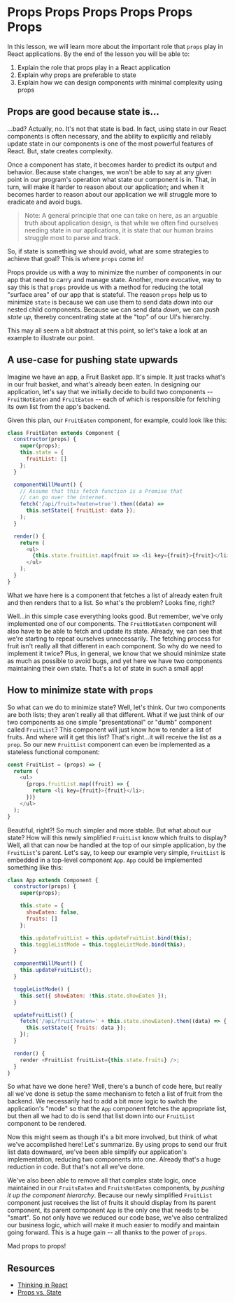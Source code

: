 # Props Props Props Props Props Props

In this lesson, we will learn more about the important role that `props` play
in React applications. By the end of the lesson you will be able to:

1. Explain the role that props play in a React application
2. Explain why props are preferable to state
3. Explain how we can design components with minimal complexity using props

## Props are good because state is...

...bad? Actually, no. It's not that state is bad. In fact, using state in our React components is often
necessary, and the ability to explicitly and reliably update state in our components
is one of the most powerful features of React. But, state creates complexity.

Once a component has state, it becomes harder to predict its output and behavior.
Because state changes, we won't be able to say at any given point
in our program's operation what state our component is in. That, in turn, will
make it harder to reason about our application; and when it becomes harder to
reason about our application we will struggle more to eradicate and avoid bugs.

> Note: A general principle that one can take on here, as an arguable truth about
application design, is that while we often find ourselves needing state in our
applications, it is state that our human brains struggle most to parse and track.

So, if state is something we should avoid, what are some strategies to achieve
that goal? This is where `props` come in!

Props provide us with a way to minimize
the number of components in our app that need to carry and manage state. Another,
more evocative, way to say this is that `props` provide us with a method for
reducing the total "surface area" of our app that is stateful. The reason `props`
help us to minimize `state` is because we can use them to send data _down_
into our nested child components. Because we can send data _down_,
we can _push state up_, thereby concentrating state at the "top" of our UI's 
hierarchy. 

This may all seem a bit abstract at this point, so let's take a look at an example
to illustrate our point.

## A use-case for pushing state upwards 

Imagine we have an app, a Fruit Basket app. It's simple. It just tracks what's
in our fruit basket, and what's already been eaten. In designing our application,
let's say that we initially decide to build two components -- `FruitNotEaten` and
`FruitEaten` -- each of which is responsible for fetching its own list
from the app's backend.

Given this plan, our `FruitEaten` component, for example, could look like this:

```javascript
class FruitEaten extends Component {
  constructor(props) {
    super(props);
    this.state = { 
      fruitList: []
    };
  }

  componentWillMount() {
    // Assume that this fetch function is a Promise that
    // can go over the internet.
    fetch('/api/fruit=?eaten=true').then((data) =>
      this.setState({ fruitList: data });
    );
  }

  render() {
    return (
      <ul>
        {this.state.fruitList.map(fruit => <li key={fruit}>{fruit}</li>)}
      </ul>
    );
  }
}
```

What we have here is a component that fetches a list of already eaten fruit and
then renders that to a list. So what's the problem? Looks fine, right?

Well...in this simple case everything looks good. But remember, we've only implemented one of
our components. The `FruitNotEaten` component will also have to be able to fetch
and update its state. Already, we can see that we're starting to repeat ourselves
unnecessarily. The fetching process for fruit isn't really all that different in 
each component. So why do we need to implement it twice? Plus, in general, we know
that we should minimize state as much as possible to avoid bugs, and yet here we
have two components maintaining their own state. That's a lot of state in such a
small app!

## How to minimize state with `props`

So what can we do to minimize state? Well, let's think. Our two components
are both lists; they aren't really all that different. What if we just
think of our two components as one simple "presentational" or "dumb" component
called `FruitList`? This component will just know how to render a list of fruits.
And where will it get this list? That's right...it will receive the list as a
`prop`. So our new `FruitList` component can even be implemented as a stateless
functional component:

```javascript
const FruitList = (props) => {
  return (
    <ul>
      {props.fruitList.map((fruit) => {
        return <li key={fruit}>{fruit}</li>;
      })}
    </ul>
  );
}
```

Beautiful, right?! So much simpler and more stable. But what about our state? How
will this newly simplified `FruitList` know which fruits to display? Well, all that
can now be handled at the top of our simple application, by the `FruitList`'s
parent. Let's say, to keep our example very simple, `FruitList` is embedded in a
top-level component `App`. `App` could be implemented something like this:

```javascript
class App extends Component {
  constructor(props) {
    super(props);

    this.state = {
      showEaten: false,
      fruits: []
    };

    this.updateFruitList = this.updateFruitList.bind(this);
    this.toggleListMode = this.toggleListMode.bind(this);
  }

  componentWillMount() {
    this.updateFruitList();
  }

  toggleListMode() {
    this.set({ showEaten: !this.state.showEaten });
  }

  updateFruitList() {
    fetch('/api/fruit?eaten=' + this.state.showEaten).then((data) => {
      this.setState({ fruits: data });
    });
  }

  render() {
    render <FruitList fruitList={this.state.fruits} />;
  }
}
```
So what have we done here? Well, there's a bunch of code here, but really all
we've done is setup the same mechanism to fetch a list of fruit from the backend.
We necessarily had to add a bit more logic to switch the application's "mode"
so that the `App` component fetches the appropriate list, but then all we had
to do is send that list down into our `FruitList` component to be rendered.

Now this might seem as though it's a bit more involved, but think of what we've
accomplished here! Let's summarize. By using props to send our fruit list data
downward, we've been able simplify our application's implementation, reducing
two components into one. Already that's a huge reduction in code. But that's not
all we've done.

We've also been able to remove all that complex state logic, once maintained in 
our `FruitsEaten` and `FruitsNotEaten` components, by _pushing
it up the component hierarchy_. Because our newly simplified `FruitList` component
just receives the list of fruits it should display from its parent component, its
parent component `App` is the only one that needs to be "smart". So not only have
we reduced our code base, we've also centralized  our business logic, which will
make it much easier to modify and maintain going forward. This is a huge gain --
all thanks to the power of `props`.

Mad props to props!

## Resources

- [Thinking in React](https://facebook.github.io/react/docs/thinking-in-react.html)
- [Props vs. State](https://github.com/uberVU/react-guide/blob/master/props-vs-state.md)
